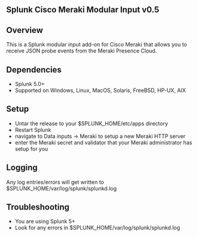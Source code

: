 ## Splunk Cisco Meraki Modular Input v0.5

## Overview

This is a Splunk modular input add-on for Cisco Meraki that allows you to receive 
JSON probe events from the Meraki Presence Cloud.


## Dependencies

* Splunk 5.0+
* Supported on Windows, Linux, MacOS, Solaris, FreeBSD, HP-UX, AIX

## Setup

* Untar the release to your $SPLUNK_HOME/etc/apps directory
* Restart Splunk
* navigate to Data inputs -> Meraki to setup a new Meraki HTTP server
* enter the Meraki secret and validator that your Meraki administrator has setup for you


## Logging

Any log entries/errors will get written to $SPLUNK_HOME/var/log/splunk/splunkd.log


## Troubleshooting

* You are using Splunk 5+
* Look for any errors in $SPLUNK_HOME/var/log/splunk/splunkd.log